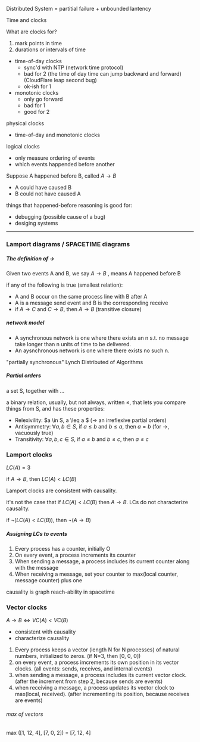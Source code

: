 Distributed System = partitial failure + unbounded lantency

Time and clocks

What are clocks for?

1. mark points in time
2. durations or intervals of time

* time-of-day clocks
  * sync'd with NTP (network time protocol)
  * bad for 2 (the time of day time can jump backward and forward) (CloudFlare leap second bug)
  * ok-ish for 1
* monotonic clocks
  * only go forward
  * bad for 1
  * good for 2

physical clocks

- time-of-day and monotonic clocks

logical clocks

- only measure ordering of events
- which events happended before another

Suppose A happened before B, called $A \to B$

- A could have caused B
- B could not have caused A

things that happened-before reasoning is good for:

- debugging (possible cause of a bug)
- desiging systems

---

### Lamport diagrams / SPACETIME diagrams

##### The definition of $\to$

Given two events A and B, we say $A \to B$ , means A happened before B

if any of the following is true (smallest relation):

- A and B occur on the same process line with B after A
- A is a message send event and B is the corresponding receive
- if $A \to C$ and $C \to B$, then $A \to B$ (transitive closure)

##### network model

- A synchronous network is one where there exists an n s.t. no message take longer than n units of time to be delivered.
- An aysnchronous network is one where there exists no such n.

"partially synchronous" Lynch Distributed of Algorithms

##### Partial orders

a set S, together with ...

a binary relation, usually, but not always, written $\leq$, that lets you compare things from S, and has these properties:

- Relexivility: $a \in S, a \leq a $ ($\to$ an irreflexive partial orders)
- Antisymmetry: $\forall a, b \in S$, if $a \leq b$ and $b \leq a$, then $a = b$ (for $\to$, vacuously true)
- Transitivity: $\forall a, b, c \in S$, if $a \leq b$ and $b \leq c$, then $a \leq c$

### Lamport clocks

$LC(A) = 3$

if $A \to B$, then $LC(A) < LC(B)$

Lamport clocks are consistent with causality.

it's not the case that if $LC(A) < LC(B)$ then $A \to B$. LCs do not characterize causality.

if $\lnot(LC(A) < LC(B))$, then $\lnot(A \to B)$

##### Assigning LCs to events

1. Every process has a counter, initially O
2. On every event, a process increments its counter
3. When sending a message, a process includes its current counter along with the message
4. When receiving a message, set your counter to max(local counter, message counter) plus one

causality is graph reach-ability in spacetime

### Vector clocks

$A \to B \Leftrightarrow VC(A) < VC(B)$

- consistent with causality
- characterize causality

1. Every process keeps a vector (length N for N processes) of natural numbers, initialized to zeros. (if N=3, then [0, 0, 0])
2. on every event, a process imcrements its own position in its vector clocks. (all events: sends, receives, and internal events)
3. when sending a message, a process includes its current vector clock. (after the increment from step 2, because sends are events)
4. when receiving a message, a process updates its vector clock to max(local, received). (after incrementing its position, because receives are events)

###### max of vectors

max ([1, 12, 4], [7, 0, 2]) = [7, 12, 4]